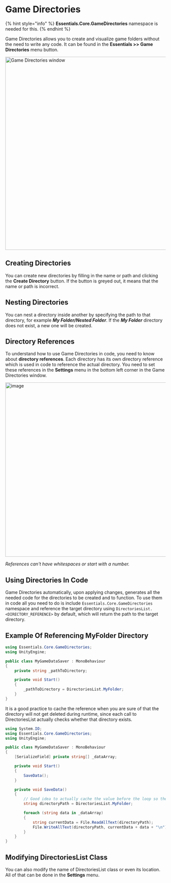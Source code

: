 # Game Directories

{% hint style="info" %}
**Essentials.Core.GameDirectories** namespace is needed for this.
{% endhint %}

Game Directories allows you to create and visualize game folders without the need to write any code.
It can be found in the **Essentials >> Game Directories** menu button.

<img width="606" alt="Game Directories window" src="https://github.com/NotRewd/Unity-Essentials/assets/48103943/72d8dea7-9e50-46bd-a7c7-a4d184196093"/>

## Creating Directories

You can create new directories by filling in the name or path and clicking the **Create Directory** button. If the button is greyed out, it means that the name or path is incorrect.

## Nesting Directories

You can nest a directory inside another by specifying the path to that directory, for example **_My Folder/Nested Folder_**. If the **_My Folder_** directory does not exist, a new one will be created.

## Directory References

To understand how to use Game Directories in code, you need to know about **directory references**. Each directory has its own directory reference which is used in code to reference the actual directory. You need to set these references in the **Settings** menu in the bottom left corner in the Game Directories window.

<img width="547" alt="image" src="https://github.com/NotRewd/Unity-Essentials/assets/48103943/ed9b39f5-dea1-4281-98ae-97a8f695c8e5">

_References can't have whitespaces or start with a number._

## Using Directories In Code

Game Directories automatically, upon applying changes, generates all the needed code for the directories to be created and to function. To use them in code all you need to do is include `Essentials.Core.GameDirectories` namespace and reference the target directory using `DirectoriesList.<DIRECTORY_REFERENCE>` by default, which will return the path to the target directory.

## Example Of Referencing MyFolder Directory

```cs
using Essentials.Core.GameDirectories;
using UnityEngine;

public class MyGameDataSaver : MonoBehaviour
{
    private string _pathToDirectory;

    private void Start()
    {
        _pathToDirectory = DirectoriesList.MyFolder;
    }
}
```

It is a good practice to cache the reference when you are sure of that the directory will not get deleted during runtime, since each call to DirectoriesList actually checks whether that directory exists.

```cs
using System.IO;
using Essentials.Core.GameDirectories;
using UnityEngine;

public class MyGameDataSaver : MonoBehaviour
{
    [SerializeField] private string[] _dataArray;

    private void Start()
    {
        SaveData();
    }

    private void SaveData()
    {
        // Good idea to actually cache the value before the loop so the GameDirectories system won't have to recheck the folder every time.
        string directoryPath = DirectoriesList.MyFolder;

        foreach (string data in _dataArray)
        {
            string currentData = File.ReadAllText(directoryPath);
            File.WriteAllText(directoryPath, currentData + data + "\n");
        }
    }
}
```

## Modifying DirectoriesList Class

You can also modify the name of DirectoriesList class or even its location. All of that can be done in the **Settings** menu.
